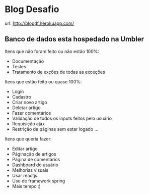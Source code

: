 # Blog Desafio

url: http://blogdf.herokuapp.com/

## Banco de dados esta hospedado na Umbler

Itens que não foram feito ou não estão 100%:

- Documentação
- Testes
- Tratamento de exções de todas as exceções

Itens que estão feito ou quase 100%:

- Login
- Cadastro
- Criar novo artigo
- Deletar artigo
- Fazer comentários
- Validação de todos os inputs feitos pelo usuário
- Requisição ajax
- Restrição de páginas sem estar logado
...

Itens que queria fazer:

- Editar artigo
- Páginação de artigos
- Página de comentários
- Dashboard do usuário
- Melhorias visuais
- Usar reactjs
- Uso de framework spring
- Mais tempo :)

